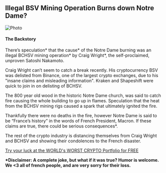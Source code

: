 <h2>Illegal BSV Mining Operation Burns down Notre Dame?</h2>

![Photo](https://ichef.bbci.co.uk/news/624/cpsprodpb/08DA/production/_106466220_053452470-1.jpg)

<h4>The Backstory</h4>

There’s speculation* that the cause* of the Notre Dame burning was an illegal BCHSV mining operation* by Craig Wright*, the self-proclaimed, unproven Satoshi Nakamoto.  

Craig Wright can’t seem to catch a break recently.  His cryptocurrency BSV was delisted from Binance, one of the largest crypto exchanges, due to his "insane claims and misleading information".  Kraken and Shapeshift were quick to join in on delisting of BCHSV.  

The 800 year old wood in the historic Notre Dame church, was said to catch fire causing the whole building to go up in flames.  Speculation that the heat from the BCHSV mining rigs caused a spark that ultimately ignited the fire.  

Thankfully there were no deaths in the fire, however Notre Dame is said to be “France’s history” in the words of French President, Macron.  If these claims are true, there could be serious consequences*. 

The rest of the crypto industry is distancing themselves from Craig Wright and BCHSV and showing their condolences to the French disaster.

<a class="button button--blue" href="http://bit.ly/2PeKwYe">Try your luck at the WORLD's WORST CRYPTO Portfolio for FREE</a>

<strong>
*Disclaimer: A complete joke, but what if it was true? Humor is welcome. We <3 all of french people, and are very sorry for their loss.</strong>
